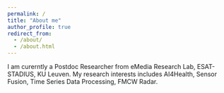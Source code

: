 ```yaml
---
permalink: /
title: "About me"
author_profile: true
redirect_from: 
  - /about/
  - /about.html
---
```


I am curerntly a Postdoc Researcher from eMedia Research Lab, ESAT-STADIUS, KU Leuven. My research interests includes AI4Health, Sensor Fusion, Time Series Data Processing, FMCW Radar.



